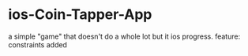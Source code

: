 # ios-Coin-Tapper-App
a simple "game" that doesn't do a whole lot but it ios progress. feature: constraints added
